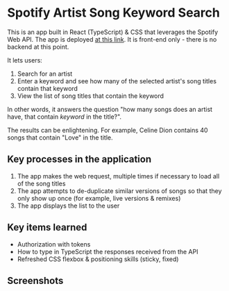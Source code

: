# Spotify Artist Song Keyword Search

This is an app built in React (TypeScript) & CSS that leverages the Spotify Web API. The app is deployed [at this link](https://spotify-song-keyword-search.vercel.app/). It is front-end only - there is no backend at this point.   

It lets users: 
1. Search for an artist
2. Enter a keyword and see how many of the selected artist's song titles contain that keyword
3. View the list of song titles that contain the keyword
  
In other words, it answers the question "how many songs does an artist have, that contain *keyword* in the title?". 

The results can be enlightening. For example, Celine Dion contains 40 songs that contain "Love" in the title. 

## Key processes in the application
1. The app makes the web request, multiple times if necessary to load all of the song titles
2. The app attempts to de-duplicate similar versions of songs so that they only show up once (for example, live versions & remixes)
3. The app displays the list to the user

## Key items learned
- Authorization with tokens
- How to type in TypeScript the responses received from the API
- Refreshed CSS flexbox & positioning skills (sticky, fixed)

## Screenshots
